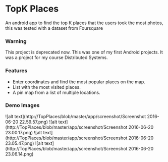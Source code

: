 # TopK Places

An android app to find the top K places that the users took the most
photos, this was tested with a dataset from Foursquare


### Warning

This project is deprecated now. This was one of my first Android projects. It was a project for my course Distributed Systems.


### Features
- Enter coordinates and find the most popular places on the map.
- List with the most visited places.
- A pin map from a list of multiple locations.

### Demo Images

![alt text](http://TopPlaces/blob/master/app/screenshot/Screenshot 2016-06-20 22.59.57.png)
![alt text](http://TopPlaces/blob/master/app/screenshot/Screenshot 2016-06-20 23.00.17.png)
![alt text](http://TopPlaces/blob/master/app/screenshot/Screenshot 2016-06-20 23.05.47.png)
![alt text](http://TopPlaces/blob/master/app/screenshot/Screenshot 2016-06-20 23.06.14.png)

